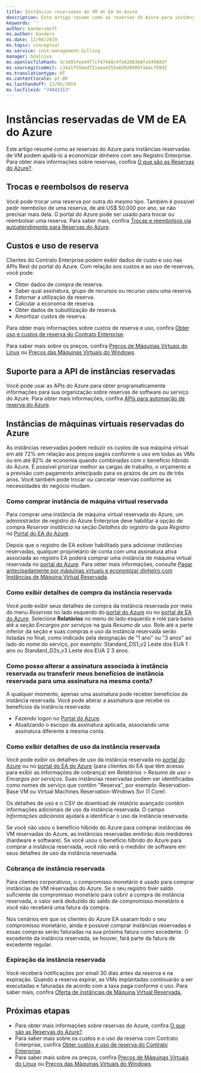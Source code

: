 ```yaml
---
title: Instâncias reservadas de VM de EA do Azure
description: Este artigo resume como as reservas do Azure para instâncias reservadas de VM podem ajudá-lo a economizar dinheiro com seu Registro Enterprise.
keywords: ''
author: bandersmsft
ms.author: banders
ms.date: 12/04/2019
ms.topic: conceptual
ms.service: cost-management-billing
manager: boalcsva
ms.openlocfilehash: 3c3d95feed4f7cf47448c4fe62d8368fa5498dd7
ms.sourcegitcommit: c38a1f55bed721aea4355a6d9289897a4ac769d2
ms.translationtype: HT
ms.contentlocale: pt-BR
ms.lasthandoff: 12/05/2019
ms.locfileid: "74841313"
---
```

# <a name="azure-ea-vm-reserved-instances"></a>Instâncias reservadas de VM de EA do Azure

Este artigo resume como as reservas do Azure para instâncias reservadas de VM podem ajudá-lo a economizar dinheiro com seu Registro Enterprise. Para obter mais informações sobre reservas, confira [O que são as Reservas do Azure?](billing-save-compute-costs-reservations.md).

## <a name="reservation-exchanges-and-refunds"></a>Trocas e reembolsos de reserva

Você pode trocar uma reserva por outra do mesmo tipo. Também é possível pedir reembolso de uma reserva, de até US$ 50.000 por ano, se não precisar mais dela. O portal do Azure pode ser usado para trocar ou reembolsar uma reserva. Para saber mais, confira [Trocas e reembolsos via autoatendimento para Reservas do Azure](billing-azure-reservations-self-service-exchange-and-refund.md).

## <a name="reservation-costs-and-usage"></a>Custos e uso de reserva

Clientes do Contrato Enterprise podem exibir dados de custo e uso nas APIs Rest do portal do Azure. Com relação aos custos e ao uso de reservas, você pode:

- Obter dados de compra de reserva.
- Saber qual assinatura, grupo de recursos ou recurso usou uma reserva.
- Estornar a utilização da reserva.
- Calcular a economia de reserva.
- Obter dados de subutilização de reserva.
- Amortizar custos de reserva.

Para obter mais informações sobre custos de reserva e uso, confira [Obter uso e custos de reserva do Contrato Enterprise](billing-understand-reserved-instance-usage-ea.md).

Para saber mais sobre os preços, confira [Preços de Máquinas Virtuais do Linux](https://azure.microsoft.com/pricing/details/virtual-machines/linux/) ou [Preços das Máquinas Virtuais do Windows](https://azure.microsoft.com/pricing/details/virtual-machines/windows/).

## <a name="reserved-instances-api-support"></a>Suporte para a API de instâncias reservadas

Você pode usar as APIs do Azure para obter programaticamente informações para sua organização sobre reservas de software ou serviço do Azure. Para obter mais informações, confira [APIs para automação de reserva do Azure](billing-reservation-apis.md).

## <a name="azure-reserved-virtual-machine-instances"></a>Instâncias de máquinas virtuais reservadas do Azure

As instâncias reservadas podem reduzir os custos de sua máquina virtual em até 72% em relação aos preços pagos conforme o uso em todas as VMs ou em até 82% de economia quando combinadas com o benefício híbrido do Azure. É possível priorizar melhor as cargas de trabalho, o orçamento e a previsão com pagamento antecipado para os prazos de um ou de três anos. Você também pode trocar ou cancelar reservas conforme as necessidades do negócio mudam.

### <a name="how-to-buy-reserved-virtual-machine-instances"></a>Como comprar instância de máquina virtual reservada

Para comprar uma instância de máquina virtual reservada do Azure, um administrador de registro do Azure Enterprise deve habilitar a opção de compra _Reservar instância_ na seção _Detalhes do registro_ da guia _Registro_ no [Portal do EA do Azure](https://ea.azure.com/).

Depois que o registro de EA estiver habilitado para adicionar instâncias reservadas, qualquer proprietário de conta com uma assinatura ativa associada ao registro EA poderá comprar uma instância de máquina virtual reservada no [portal do Azure](https://aka.ms/reservations). Para obter mais informações, consulte [Pagar antecipadamente por máquinas virtuais e economizar dinheiro com Instâncias de Máquina Virtual Reservada](https://go.microsoft.com/fwlink/?linkid=861721).

### <a name="how-to-view-reserved-instance-purchase-details"></a>Como exibir detalhes de compra da instância reservada

Você pode exibir seus detalhes de compra da instância reservada por meio do menu _Reservas_ no lado esquerdo do [portal do Azure](https://aka.ms/reservations) ou no [portal de EA do Azure](https://ea.azure.com/). Selecione **Relatórios** no menu do lado esquerdo e role para baixo até a seção _Encargos por serviços_ na guia _Resumo de uso_. Role até a parte inferior da seção e suas compras e uso da instância reservada serão listadas no final, como indicado pela designação de "1 ano" ou "3 anos" ao lado do nome do serviço, por exemplo: Standard_DS1_v2 Leste dos EUA 1 ano ou Standard_D2s_v3 Leste dos EUA 2 3 anos.

### <a name="how-can-i-change-the-subscription-associated-with-reserved-instance-or-transfer-my-reserved-instance-benefits-to-a-subscription-under-the-same-account"></a>Como posso alterar a assinatura associada à instância reservada ou transferir meus benefícios de instância reservada para uma assinatura na mesma conta?

A qualquer momento, apenas uma assinatura pode receber benefícios de instância reservada. Você pode alterar a assinatura que recebe os benefícios da instância reservada:

- Fazendo logon no [Portal do Azure](https://aka.ms/reservations).
- Atualizando o escopo da assinatura aplicada, associando uma assinatura diferente à mesma conta.

### <a name="how-to-view-reserved-instance-usage-details"></a>Como exibir detalhes de uso da instância reservada

Você pode exibir os detalhes de uso da instância reservada no [portal do Azure](https://aka.ms/reservations) ou no [portal do EA do Azure](https://ea.azure.com/) (para clientes do EA que têm acesso para exibir as informações de cobrança) em _Relatórios_ > _Resumo de uso_ > _Encargos por serviços_. Suas instâncias reservadas podem ser identificadas como nomes de serviço que contêm "Reserva", por exemplo: Reservation-Base VM ou Virtual Machines Reservation-Windows Svr (1 Core).

Os detalhes de uso e o CSV de download de relatório avançado contêm informações adicionais de uso da instância reservada. O campo _Informações adicionais_ ajudará a identificar o uso da instância reservada.

Se você não usou o benefício híbrido do Azure para comprar instâncias de VM reservadas do Azure, as instâncias reservadas emitirão dois medidores (hardware e software). Se você usou o benefício híbrido do Azure para comprar a instância reservada, você não verá o medidor de software em seus detalhes de uso da instância reservada.

### <a name="reserved-instance-billing"></a>Cobrança de instância reservada

Para clientes corporativos, o compromisso monetário é usado para comprar instâncias de VM reservadas do Azure. Se o seu registro tiver saldo suficiente de compromisso monetário para cobrir a compra de instância reservada, o valor será deduzido do saldo de compromisso monetário e você não receberá uma fatura da compra.

Nos cenários em que os clientes do Azure EA usaram todo o seu compromisso monetário, ainda é possível comprar instâncias reservadas e essas compras serão faturadas na sua próxima fatura como excedente. O excedente da instância reservada, se houver, fará parte da fatura de excedente regular.

### <a name="reserved-instance-expiration"></a>Expiração da instância reservada

Você receberá notificações por email 30 dias antes da reserva e na expiração. Quando a reserva expirar, as VMs implantadas continuarão a ser executadas e faturadas de acordo com a taxa paga conforme o uso. Para saber mais, confira [Oferta de instâncias de Máquina Virtual Reservada.](https://azure.microsoft.com/pricing/reserved-vm-instances/)

## <a name="next-steps"></a>Próximas etapas
- Para obter mais informações sobre reservas do Azure, confira [O que são as Reservas do Azure?](billing-save-compute-costs-reservations.md).
- Para saber mais sobre os custos e o uso da reserva com Contrato Enterprise, confira [Obter custos e uso de reserva do Contrato Enterprise](billing-understand-reserved-instance-usage-ea.md).
- Para saber mais sobre os preços, confira [Preços de Máquinas Virtuais do Linux](https://azure.microsoft.com/pricing/details/virtual-machines/linux/) ou [Preços das Máquinas Virtuais do Windows](https://azure.microsoft.com/pricing/details/virtual-machines/windows/).
